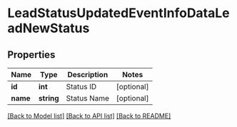 # LeadStatusUpdatedEventInfoDataLeadNewStatus

## Properties
Name | Type | Description | Notes
------------ | ------------- | ------------- | -------------
**id** | **int** | Status ID | [optional] 
**name** | **string** | Status Name | [optional] 

[[Back to Model list]](../README.md#documentation-for-models) [[Back to API list]](../README.md#documentation-for-api-endpoints) [[Back to README]](../README.md)

